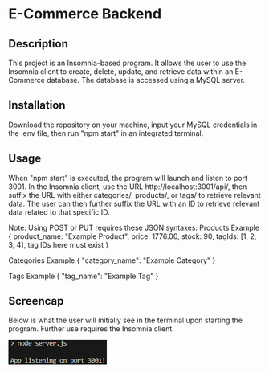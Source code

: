 # E-Commerce Backend
## Description

This project is an Insomnia-based program. It allows the user to use the Insomnia client to create, delete, update, and retrieve data within an E-Commerce database. The database is accessed using a MySQL server.

## Installation
Download the repository on your machine, input your MySQL credentials in the .env file, then run "npm start" in an integrated terminal.

## Usage
When "npm start" is executed, the program will launch and listen to port 3001. In the Insomnia client, use the URL http://localhost:3001/api/, then suffix the URL with either categories/, products/, or tags/ to retrieve relevant data. The user can then further suffix the URL with an ID to retrieve relevant data related to that specific ID. 

Note: Using POST or PUT requires these JSON syntaxes:
Products Example
{
    product_name: "Example Product",
    price: 1776.00,
    stock: 90,
    tagIds: [1, 2, 3, 4], tag IDs here must exist 
}

Categories Example
{
	"category_name": "Example Category"
}

Tags Example
{
	"tag_name": "Example Tag"
}

## Screencap
Below is what the user will initially see in the terminal upon starting the program. Further use requires the Insomnia client.

![Alt text](image.png)
